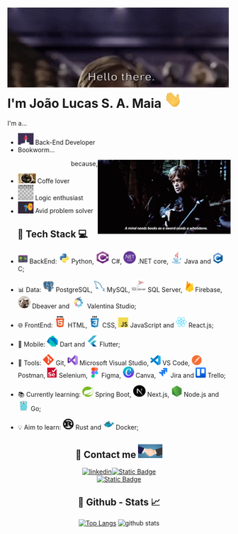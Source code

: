 # <img src="https://github.com/Joaosamaia/Joaosamaia/blob/main/Assets_for_github_readme/Obi-Wan_Hello-there.gif" height="180px" width="500px"> I'm João Lucas S. A. Maia <img src="https://github.com/Joaosamaia/Joaosamaia/blob/main/Assets_for_github_readme/Hello.gif" width="40px">

I'm a...    
 -  <img src="https://github.com/Joaosamaia/Joaosamaia/blob/main/Assets_for_github_readme/rocket-fly.gif" width="35px"> Back-End Developer
 - Bookworm... <p align="right">because, <img align=right src="https://github.com/Joaosamaia/Joaosamaia/blob/main/Assets_for_github_readme/tyrion_book_quote.gif" width="300px"></p>
 - <img src="https://github.com/Joaosamaia/Joaosamaia/blob/main/Assets_for_github_readme/coffee.gif" width="40px"> Coffe lover 
 - <img src="https://github.com/Joaosamaia/Joaosamaia/blob/main/Assets_for_github_readme/chess-game.gif" width="35px"> Logic enthusiast
 - <img src="https://github.com/Joaosamaia/Joaosamaia/blob/main/Assets_for_github_readme/problem_key.gif" width="35px"> Avid problem solver

<div align="center">

 ## 🧠 Tech Stack 💻 

 </div>
 
 - <img src="https://github.com/Joaosamaia/Joaosamaia/blob/main/Assets_for_github_readme/backend_screen.png" width="22px" heigth="22px"> BackEnd: <img src="https://raw.githubusercontent.com/devicons/devicon/master/icons/python/python-original.svg" alt="python" width="25" height="25"/> Python, <img src="https://raw.githubusercontent.com/devicons/devicon/master/icons/csharp/csharp-original.svg" alt="csharp" width="32" height="28"/> C#, <img src="https://raw.githubusercontent.com/devicons/devicon/master/icons/dotnetcore/dotnetcore-original.svg" alt="dotnetcore" width="28" height="28"/> .NET core, <img src="https://raw.githubusercontent.com/devicons/devicon/master/icons/java/java-original.svg" alt="java" width="28" height="28"/> Java and <img src="https://raw.githubusercontent.com/devicons/devicon/master/icons/c/c-original.svg" alt="c" width="25" height="25"/> C;
 - 📊 Data: <img src="https://raw.githubusercontent.com/devicons/devicon/master/icons/postgresql/postgresql-original.svg" alt="postgresql" width="25" height="25"/> PostgreSQL, <img src="https://github.com/devicons/devicon/blob/master/icons/mysql/mysql-original.svg" alt="mysql" width="25" height="25"/> MySQL, <img src="https://github.com/devicons/devicon/blob/master/icons/microsoftsqlserver/microsoftsqlserver-original-wordmark.svg" alt="sqlserver" width="32" height="30"/> SQL Server, <img src="https://github.com/devicons/devicon/blob/master/icons/firebase/firebase-original.svg" alt="firebase" width="25" height="25"/>Firebase, <img src="https://github.com/Joaosamaia/Joaosamaia/blob/main/Assets_for_github_readme/DBeaver.svg" alt="dbeaver" width="28" height="28"/> Dbeaver and <img src="https://github.com/Joaosamaia/Joaosamaia/blob/main/Assets_for_github_readme/valentinadbcore-538x400_s.png" alt="valentinastudio" width="32" height="26"/> Valentina Studio;
 - 🌐 FrontEnd: <img src="https://raw.githubusercontent.com/devicons/devicon/master/icons/html5/html5-original-wordmark.svg" alt="html5" width="26" height="26"/> HTML, <img src="https://raw.githubusercontent.com/devicons/devicon/master/icons/css3/css3-original-wordmark.svg" alt="css3" width="26" height="26"/> CSS, <img src="https://raw.githubusercontent.com/devicons/devicon/master/icons/javascript/javascript-original.svg" alt="javascript" width="23" height="23"/> JavaScript and <img src="https://github.com/devicons/devicon/blob/master/icons/react/react-original.svg" alt="react" width="25" height="25"> React.js;
 - 📱 Mobile: <img src="https://github.com/devicons/devicon/blob/master/icons/dart/dart-original.svg" alt="dart" width="25" height="25"/> Dart and <img src="https://github.com/devicons/devicon/blob/master/icons/flutter/flutter-original.svg" alt="flutter" width="25" height="25"/> Flutter;
 - 🔧 Tools: <img src="https://github.com/devicons/devicon/blob/master/icons/git/git-original.svg" alt="git" width="25" height="25"/> Git, <img src="https://github.com/devicons/devicon/blob/master/icons/visualstudio/visualstudio-original.svg" alt="visualstudio" width="23" height="23"/> Microsoft Visual Studio, <img src="https://github.com/devicons/devicon/blob/master/icons/vscode/vscode-original.svg" alt="vscode" width="23" height="23"/> VS Code, <img src="https://github.com/devicons/devicon/blob/master/icons/postman/postman-original.svg" alt="postman" width="23" height="23"/> Postman, <img src="https://github.com/devicons/devicon/blob/master/icons/selenium/selenium-original.svg" alt="selenium" width="23" height="23"/> Selenium, <img src="https://github.com/devicons/devicon/blob/master/icons/figma/figma-original.svg" alt="figma" width="23" height="23"/> Figma, <img src="https://github.com/Joaosamaia/Joaosamaia/blob/main/Assets_for_github_readme/Canva_icon_2021.svg" alt="canva" width="25" height="25"/> Canva, <img src="https://github.com/devicons/devicon/blob/master/icons/jira/jira-original.svg" alt="jira" width="25" height="25"/> Jira and <img src="https://github.com/devicons/devicon/blob/master/icons/trello/trello-original.svg" alt="trello" width="23" height="23"/> Trello;
   
 - 📚 Currently learning: <img src="https://github.com/devicons/devicon/blob/master/icons/spring/spring-original.svg" alt="springboot" width="25" height="23"/> Spring Boot, <img src="https://github.com/devicons/devicon/blob/master/icons/nextjs/nextjs-original.svg" alt="next" width="28" height="26"/> Next.js, <img src="https://github.com/devicons/devicon/blob/master/icons/nodejs/nodejs-original.svg" alt="node" width="25" height="25"> Node.js and <img src="https://github.com/devicons/devicon/blob/master/icons/go/go-original.svg" alt="go" width="25" height="23"/> Go;

 - 💡 Aim to learn: <img src="https://github.com/devicons/devicon/blob/master/icons/rust/rust-original.svg" alt="rust" width="25" height="25"/> Rust and <img src="https://raw.githubusercontent.com/devicons/devicon/master/icons/docker/docker-original.svg" alt="docker" width="25" height="25"/> Docker;

<div align="center">

## 📡 Contact me <img src="https://github.com/Joaosamaia/Joaosamaia/blob/main/Assets_for_github_readme/handshake.gif" width="55px">
 
<a href="https://www.linkedin.com/in/joao-lucas-santos-aureliano-maia/?locale=en_US"> <img src="https://cdn.jsdelivr.net/gh/devicons/devicon/icons/linkedin/linkedin-original.svg" alt="linkedin" width="29" height="29"/>![Static Badge](https://img.shields.io/badge/Linkedin-blue?style=for-the-badge)</a> 
<br>
<a href="mailto:joaosamaia@gmail.com">![Static Badge](https://img.shields.io/badge/joaosamaia%40gmail.com-%23bb001b?style=plastic&logo=gmail&logoColor=white)</a>

## 📁 Github - Stats 📈

[![Top Langs](https://github-readme-stats-joaos-projects-5855eaf4.vercel.app/api/top-langs/?username=Joaosamaia&show_icons=true&hide=html,css,makefile,c%2B%2B,jupyter%20notebook,cmake,swift,kotlin,objective-c,shell&size_weight=1&count_weight=0&locale=en&theme=one_dark_pro&hide_langs_below=5&layout=compact&langs_count=6)](https://github.com/Joaosamaia?tab=repositories)
<img align="top" src="https://github-readme-stats-joaos-projects-5855eaf4.vercel.app/api?username=Joaosamaia&count_private=true&show_icons=true&include_all_commits=true&theme=one_dark_pro&line_height=24" alt="github stats"/>

</div>
